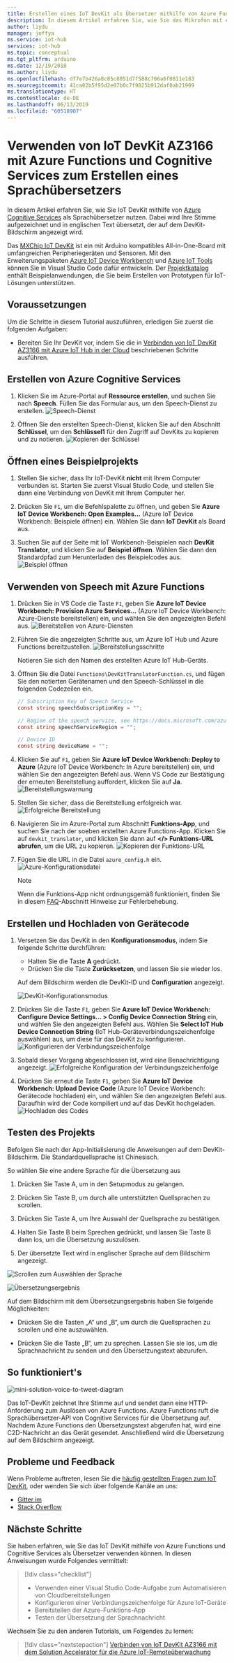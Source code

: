 ```yaml
---
title: Erstellen eines IoT DevKit als Übersetzer mithilfe von Azure Functions und Cognitive Services | Microsoft-Dokumentation
description: In diesem Artikel erfahren Sie, wie Sie das Mikrofon mit einem IoT DevKit verwenden, um eine Sprachnachricht zu empfangen, und die Nachricht anschließend mit Azure Cognitive Services in die englische Sprache übersetzen.
author: liydu
manager: jeffya
ms.service: iot-hub
services: iot-hub
ms.topic: conceptual
ms.tgt_pltfrm: arduino
ms.date: 12/19/2018
ms.author: liydu
ms.openlocfilehash: df7e7b426a8c85c8051d7f588c706a6f8811e183
ms.sourcegitcommit: 41ca82b5f95d2e07b0c7f9025b912daf0ab21909
ms.translationtype: HT
ms.contentlocale: de-DE
ms.lasthandoff: 06/13/2019
ms.locfileid: "60518907"
---
```

# <a name="use-iot-devkit-az3166-with-azure-functions-and-cognitive-services-to-make-a-language-translator"></a>Verwenden von IoT DevKit AZ3166 mit Azure Functions und Cognitive Services zum Erstellen eines Sprachübersetzers

In diesem Artikel erfahren Sie, wie Sie IoT DevKit mithilfe von [Azure Cognitive Services](https://azure.microsoft.com/services/cognitive-services/) als Sprachübersetzer nutzen. Dabei wird Ihre Stimme aufgezeichnet und in englischen Text übersetzt, der auf dem DevKit-Bildschirm angezeigt wird.

Das [MXChip IoT DevKit](https://aka.ms/iot-devkit) ist ein mit Arduino kompatibles All-in-One-Board mit umfangreichen Peripheriegeräten und Sensoren. Mit den Erweiterungspaketen [Azure IoT Device Workbench](https://aka.ms/iot-workbench) und [Azure IoT Tools](https://aka.ms/azure-iot-tools) können Sie in Visual Studio Code dafür entwickeln. Der [Projektkatalog](https://microsoft.github.io/azure-iot-developer-kit/docs/projects/) enthält Beispielanwendungen, die Sie beim Erstellen von Prototypen für IoT-Lösungen unterstützen.

## <a name="before-you-begin"></a>Voraussetzungen

Um die Schritte in diesem Tutorial auszuführen, erledigen Sie zuerst die folgenden Aufgaben:

* Bereiten Sie Ihr DevKit vor, indem Sie die in [Verbinden von IoT DevKit AZ3166 mit Azure IoT Hub in der Cloud](/azure/iot-hub/iot-hub-arduino-iot-devkit-az3166-get-started) beschriebenen Schritte ausführen.

## <a name="create-azure-cognitive-service"></a>Erstellen von Azure Cognitive Services

1. Klicken Sie im Azure-Portal auf **Ressource erstellen**, und suchen Sie nach **Speech**. Füllen Sie das Formular aus, um den Speech-Dienst zu erstellen.
  ![Speech-Dienst](media/iot-hub-arduino-iot-devkit-az3166-translator/speech-service.png)

1. Öffnen Sie den erstellten Speech-Dienst, klicken Sie auf den Abschnitt **Schlüssel**, um den **Schlüssel1** für den Zugriff auf DevKits zu kopieren und zu notieren.
  ![Kopieren der Schlüssel](media/iot-hub-arduino-iot-devkit-az3166-translator/copy-keys.png)

## <a name="open-sample-project"></a>Öffnen eines Beispielprojekts

1. Stellen Sie sicher, dass Ihr IoT-DevKit **nicht** mit Ihrem Computer verbunden ist. Starten Sie zuerst Visual Studio Code, und stellen Sie dann eine Verbindung von DevKit mit Ihrem Computer her.

1. Drücken Sie `F1`, um die Befehlspalette zu öffnen, und geben Sie **Azure IoT Device Workbench: Open Examples...** (Azure IoT Device Workbench: Beispiele öffnen) ein. Wählen Sie dann **IoT DevKit** als Board aus.

1. Suchen Sie auf der Seite mit IoT Workbench-Beispielen nach **DevKit Translator**, und klicken Sie auf **Beispiel öffnen**. Wählen Sie dann den Standardpfad zum Herunterladen des Beispielcodes aus.
  ![Beispiel öffnen](media/iot-hub-arduino-iot-devkit-az3166-translator/open-sample.png)

## <a name="use-speech-service-with-azure-functions"></a>Verwenden von Speech mit Azure Functions

1. Drücken Sie in VS Code die Taste `F1`, geben Sie **Azure IoT Device Workbench: Provision Azure Services...** (Azure IoT Device Workbench: Azure-Dienste bereitstellen) ein, und wählen Sie den angezeigten Befehl aus. ![Bereitstellen von Azure-Diensten](media/iot-hub-arduino-iot-devkit-az3166-translator/provision.png)

1. Führen Sie die angezeigten Schritte aus, um Azure IoT Hub und Azure Functions bereitzustellen.
   ![Bereitstellungsschritte](media/iot-hub-arduino-iot-devkit-az3166-translator/provision-steps.png)

   Notieren Sie sich den Namen des erstellten Azure IoT Hub-Geräts.

1. Öffnen Sie die Datei `Functions\DevKitTranslatorFunction.cs`, und fügen Sie den notierten Gerätenamen und den Speech-Schlüssel in die folgenden Codezeilen ein.
   ```csharp
   // Subscription Key of Speech Service
   const string speechSubscriptionKey = "";

   // Region of the speech service, see https://docs.microsoft.com/azure/cognitive-services/speech-service/regions for more details.
   const string speechServiceRegion = "";

   // Device ID
   const string deviceName = "";
   ```

1. Klicken Sie auf `F1`, geben Sie **Azure IoT Device Workbench: Deploy to Azure** (Azure IoT Device Workbench: In Azure bereitstellen) ein, und wählen Sie den angezeigten Befehl aus. Wenn VS Code zur Bestätigung der erneuten Bereitstellung auffordert, klicken Sie auf **Ja**.
   ![Bereitstellungswarnung](media/iot-hub-arduino-iot-devkit-az3166-translator/deploy-warning.png)

1. Stellen Sie sicher, dass die Bereitstellung erfolgreich war.
   ![Erfolgreiche Bereitstellung](media/iot-hub-arduino-iot-devkit-az3166-translator/deploy-success.png)

1. Navigieren Sie im Azure-Portal zum Abschnitt **Funktions-App**, und suchen Sie nach der soeben erstellten Azure Functions-App. Klicken Sie auf `devkit_translator`, und klicken Sie dann auf **</> Funktions-URL abrufen**, um die URL zu kopieren.
   ![Kopieren der Funktions-URL](media/iot-hub-arduino-iot-devkit-az3166-translator/get-function-url.png)

1. Fügen Sie die URL in die Datei `azure_config.h` ein.
   ![Azure-Konfigurationsdatei](media/iot-hub-arduino-iot-devkit-az3166-translator/azure-config.png)

   > [!NOTE]
   > Wenn die Funktions-App nicht ordnungsgemäß funktioniert, finden Sie in diesem [FAQ](https://microsoft.github.io/azure-iot-developer-kit/docs/faq#compilation-error-for-azure-function)-Abschnitt Hinweise zur Fehlerbehebung.

## <a name="build-and-upload-device-code"></a>Erstellen und Hochladen von Gerätecode

1. Versetzen Sie das DevKit in den **Konfigurationsmodus**, indem Sie folgende Schritte durchführen:
   * Halten Sie die Taste **A** gedrückt.
   * Drücken Sie die Taste **Zurücksetzen**, und lassen Sie sie wieder los.

   Auf dem Bildschirm werden die DevKit-ID und **Configuration** angezeigt.

   ![DevKit-Konfigurationsmodus](media/iot-hub-arduino-iot-devkit-az3166-translator/devkit-configuration-mode.png)

1. Drücken Sie die Taste `F1`, geben Sie **Azure IoT Device Workbench: Configure Device Settings... > Config Device Connection String** ein, und wählen Sie den angezeigten Befehl aus. Wählen Sie **Select IoT Hub Device Connection String** (IoT Hub-Geräteverbindungszeichenfolge auswählen) aus, um diese für das DevKit zu konfigurieren.
   ![Konfigurieren der Verbindungszeichenfolge](media/iot-hub-arduino-iot-devkit-az3166-translator/configure-connection-string.png)

1. Sobald dieser Vorgang abgeschlossen ist, wird eine Benachrichtigung angezeigt.
   ![Erfolgreiche Konfiguration der Verbindungszeichenfolge](media/iot-hub-arduino-iot-devkit-az3166-translator/configure-connection-string-success.png)

1. Drücken Sie erneut die Taste `F1`, geben Sie **Azure IoT Device Workbench: Upload Device Code** (Azure IoT Device Workbench: Gerätecode hochladen) ein, und wählen Sie den angezeigten Befehl aus. Daraufhin wird der Code kompiliert und auf das DevKit hochgeladen.
   ![Hochladen des Codes](media/iot-hub-arduino-iot-devkit-az3166-translator/device-upload.png)

## <a name="test-the-project"></a>Testen des Projekts

Befolgen Sie nach der App-Initialisierung die Anweisungen auf dem DevKit-Bildschirm. Die Standardquellsprache ist Chinesisch.

So wählen Sie eine andere Sprache für die Übersetzung aus

1. Drücken Sie Taste A, um in den Setupmodus zu gelangen.

2. Drücken Sie Taste B, um durch alle unterstützten Quellsprachen zu scrollen.

3. Drücken Sie Taste A, um Ihre Auswahl der Quellsprache zu bestätigen.

4. Halten Sie Taste B beim Sprechen gedrückt, und lassen Sie Taste B dann los, um die Übersetzung auszulösen.

5. Der übersetzte Text wird in englischer Sprache auf dem Bildschirm angezeigt.

![Scrollen zum Auswählen der Sprache](media/iot-hub-arduino-iot-devkit-az3166-translator/select-language.jpg)

![Übersetzungsergebnis](media/iot-hub-arduino-iot-devkit-az3166-translator/translation-result.jpg)

Auf dem Bildschirm mit dem Übersetzungsergebnis haben Sie folgende Möglichkeiten:

- Drücken Sie die Tasten „A“ und „B“, um durch die Quellsprachen zu scrollen und eine auszuwählen.

- Drücken Sie die Taste „B“, um zu sprechen. Lassen Sie sie los, um die Sprachnachricht zu senden und den Übersetzungstext abzurufen.

## <a name="how-it-works"></a>So funktioniert's

![mini-solution-voice-to-tweet-diagram](media/iot-hub-arduino-iot-devkit-az3166-translator/diagram.png)

Das IoT-DevKit zeichnet Ihre Stimme auf und sendet dann eine HTTP-Anforderung zum Auslösen von Azure Functions. Azure Functions ruft die Sprachübersetzer-API von Cognitive Services für die Übersetzung auf. Nachdem Azure Functions den Übersetzungstext abgerufen hat, wird eine C2D-Nachricht an das Gerät gesendet. Anschließend wird die Übersetzung auf dem Bildschirm angezeigt.

## <a name="problems-and-feedback"></a>Probleme und Feedback

Wenn Probleme auftreten, lesen Sie die [häufig gestellten Fragen zum IoT DevKit](https://microsoft.github.io/azure-iot-developer-kit/docs/faq/), oder wenden Sie sich über folgende Kanäle an uns:

* [Gitter.im](https://gitter.im/Microsoft/azure-iot-developer-kit)
* [Stack Overflow](https://stackoverflow.com/questions/tagged/iot-devkit)

## <a name="next-steps"></a>Nächste Schritte

Sie haben erfahren, wie Sie das IoT DevKit mithilfe von Azure Functions und Cognitive Services als Übersetzer verwenden können. In diesen Anweisungen wurde Folgendes vermittelt:

> [!div class="checklist"]
> * Verwenden einer Visual Studio Code-Aufgabe zum Automatisieren von Cloudbereitstellungen
> * Konfigurieren einer Verbindungszeichenfolge für Azure IoT-Geräte
> * Bereitstellen der Azure-Funktions-App
> * Testen der Übersetzung der Sprachnachricht

Wechseln Sie zu den anderen Tutorials, um Folgendes zu lernen:

> [!div class="nextstepaction"]
> [Verbinden von IoT DevKit AZ3166 mit dem Solution Accelerator für die Azure IoT-Remoteüberwachung](https://docs.microsoft.com/azure/iot-hub/iot-hub-arduino-iot-devkit-az3166-devkit-remote-monitoring)

